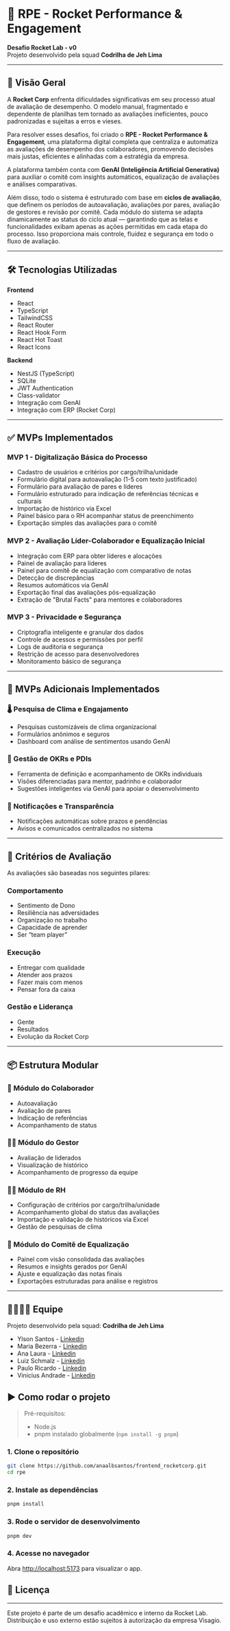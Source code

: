 # 🚀 RPE - Rocket Performance & Engagement

**Desafio Rocket Lab - v0**  
Projeto desenvolvido pela squad **Codrilha de Jeh Lima**

---

## 📘 Visão Geral

A **Rocket Corp** enfrenta dificuldades significativas em seu processo atual de avaliação de desempenho. O modelo manual, fragmentado e dependente de planilhas tem tornado as avaliações ineficientes, pouco padronizadas e sujeitas a erros e vieses.

Para resolver esses desafios, foi criado o **RPE - Rocket Performance & Engagement**, uma plataforma digital completa que centraliza e automatiza as avaliações de desempenho dos colaboradores, promovendo decisões mais justas, eficientes e alinhadas com a estratégia da empresa.

A plataforma também conta com **GenAI (Inteligência Artificial Generativa)** para auxiliar o comitê com insights automáticos, equalização de avaliações e análises comparativas.

Além disso, todo o sistema é estruturado com base em **ciclos de avaliação**, que definem os períodos de autoavaliação, avaliações por pares, avaliação de gestores e revisão por comitê. Cada módulo do sistema se adapta dinamicamente ao status do ciclo atual — garantindo que as telas e funcionalidades exibam apenas as ações permitidas em cada etapa do processo. Isso proporciona mais controle, fluidez e segurança em todo o fluxo de avaliação.

---

## 🛠️ Tecnologias Utilizadas

**Frontend**
- React
- TypeScript
- TailwindCSS
- React Router
- React Hook Form
- React Hot Toast
- React Icons

**Backend**
- NestJS (TypeScript)
- SQLite
- JWT Authentication
- Class-validator
- Integração com GenAI
- Integração com ERP (Rocket Corp)

---

## ✅ MVPs Implementados

### MVP 1 - Digitalização Básica do Processo
- Cadastro de usuários e critérios por cargo/trilha/unidade
- Formulário digital para autoavaliação (1-5 com texto justificado)
- Formulário para avaliação de pares e líderes
- Formulário estruturado para indicação de referências técnicas e culturais
- Importação de histórico via Excel
- Painel básico para o RH acompanhar status de preenchimento
- Exportação simples das avaliações para o comitê

### MVP 2 - Avaliação Líder-Colaborador e Equalização Inicial
- Integração com ERP para obter líderes e alocações
- Painel de avaliação para líderes
- Painel para comitê de equalização com comparativo de notas
- Detecção de discrepâncias
- Resumos automáticos via GenAI
- Exportação final das avaliações pós-equalização
- Extração de "Brutal Facts" para mentores e colaboradores

### MVP 3 - Privacidade e Segurança
- Criptografia inteligente e granular dos dados
- Controle de acessos e permissões por perfil
- Logs de auditoria e segurança
- Restrição de acesso para desenvolvedores
- Monitoramento básico de segurança

---

## 🔧 MVPs Adicionais Implementados

### 🌡️ Pesquisa de Clima e Engajamento
- Pesquisas customizáveis de clima organizacional
- Formulários anônimos e seguros
- Dashboard com análise de sentimentos usando GenAI

### 🎯 Gestão de OKRs e PDIs
- Ferramenta de definição e acompanhamento de OKRs individuais
- Visões diferenciadas para mentor, padrinho e colaborador
- Sugestões inteligentes via GenAI para apoiar o desenvolvimento

### 🔔 Notificações e Transparência
- Notificações automáticas sobre prazos e pendências
- Avisos e comunicados centralizados no sistema

---

## 🧩 Critérios de Avaliação

As avaliações são baseadas nos seguintes pilares:

### **Comportamento**
- Sentimento de Dono
- Resiliência nas adversidades
- Organização no trabalho
- Capacidade de aprender
- Ser “team player”

### **Execução**
- Entregar com qualidade
- Atender aos prazos
- Fazer mais com menos
- Pensar fora da caixa

### **Gestão e Liderança**
- Gente
- Resultados
- Evolução da Rocket Corp

---

## 📦 Estrutura Modular

### 👤 Módulo do Colaborador
- Autoavaliação
- Avaliação de pares
- Indicação de referências
- Acompanhamento de status

### 👨‍💼 Módulo do Gestor
- Avaliação de liderados
- Visualização de histórico
- Acompanhamento de progresso da equipe

### 🧑‍💼 Módulo de RH
- Configuração de critérios por cargo/trilha/unidade
- Acompanhamento global do status das avaliações
- Importação e validação de históricos via Excel
- Gestão de pesquisas de clima

### 🧠 Módulo do Comitê de Equalização
- Painel com visão consolidada das avaliações
- Resumos e insights gerados por GenAI
- Ajuste e equalização das notas finais
- Exportações estruturadas para análise e registros

---

## 👨‍👩‍👧‍👦 Equipe

Projeto desenvolvido pela squad: **Codrilha de Jeh Lima**

- Ylson Santos - [Linkedin](https://www.linkedin.com/in/ylson-santos/)
- Maria Bezerra - [Linkedin](https://www.linkedin.com/in/mariabdma/)
- Ana Laura - [Linkedin](https://www.linkedin.com/in/ana-laura-albuquerque/)
- Luiz Schmalz - [Linkedin](https://www.linkedin.com/in/luizeduardoschmalz/)
- Paulo Ricardo - [Linkedin](https://www.linkedin.com/in/paulo-rago-a1a090219/)
- Vinicius Andrade - [Linkedin](https://www.linkedin.com/in/viniciusdeandradejordao/)

## ▶️ Como rodar o projeto

> Pré-requisitos:
> - Node.js 
> - pnpm instalado globalmente (`npm install -g pnpm`)

### 1. Clone o repositório

```bash
git clone https://github.com/anaalbsantos/frontend_rocketcorp.git
cd rpe
```

### 2. Instale as dependências

```bash
pnpm install
```

### 3. Rode o servidor de desenvolvimento

```bash
pnpm dev
```

### 4. Acesse no navegador

Abra [http://localhost:5173](http://localhost:5173) para visualizar o app.

## 📄 Licença

---

Este projeto é parte de um desafio acadêmico e interno da Rocket Lab.  
Distribuição e uso externo estão sujeitos à autorização da empresa Visagio.
